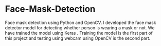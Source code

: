 # Face-Mask-Detection
 Face mask detection using Python and OpenCV. I developed the face mask detector model for detecting whether person is wearing a mask or not. We have trained the model using Keras . Training the model is the first part of this project and testing using webcam using OpenCV is the second part.
